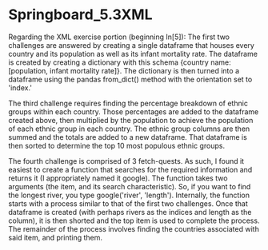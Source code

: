 # Springboard_5.3XML

Regarding the XML exercise portion (beginning In[5]):
The first two challenges are answered by creating a single dataframe that houses every country and its population as well as its infant mortality rate. The dataframe is created by creating a dictionary with this schema {country name: [population, infant mortality rate]}. The dictionary is then turned into a dataframe using the pandas from_dict() method with the orientation set to 'index.'

The third challenge requires finding the percentage breakdown of ethnic groups within each country. Those percentages are added to the dataframe created above, then multiplied by the population to achieve the population of each ethnic group in each country. The ethnic group columns are then summed and the totals are added to a new dataframe. That dataframe is then sorted to determine the top 10 most populous ethnic groups. 

The fourth challenge is comprised of 3 fetch-quests. As such, I found it easiest to create a function that searches for the required information and returns it (I appropriately named it google). The function takes two arguments (the item, and its search characteristic). So, if you want to find the longest river, you type google('river', 'length'). Internally, the function starts with a process similar to that of the first two challenges. Once that dataframe is created (with perhaps rivers as the indices and length as the column), it is then shorted and the top item is used to complete the process. The remainder of the process involves finding the countries associated with said item, and printing them. 
